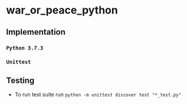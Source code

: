 # war_or_peace_python
## Implementation
### `Python 3.7.3`
### `Unittest`

## Testing
  - To run test suite run `python -m unittest discover test "*_test.py"`
